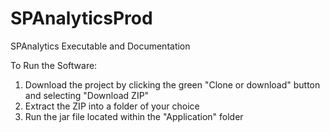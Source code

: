 # SPAnalyticsProd
SPAnalytics Executable and Documentation

To Run the Software:
<ol>
<li> Download the project by clicking the green "Clone or download" button and selecting "Download ZIP"
<li> Extract the ZIP into a folder of your choice
<li> Run the jar file located within the "Application" folder
</ol>
